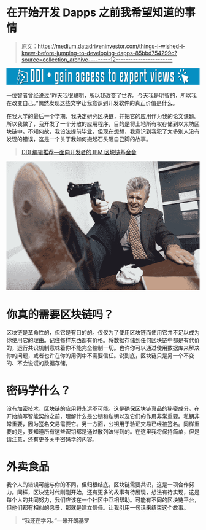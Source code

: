 # 在开始开发 Dapps 之前我希望知道的事情

> 原文：<https://medium.datadriveninvestor.com/things-i-wished-i-knew-before-jumping-to-developing-dapps-85bbd754299c?source=collection_archive---------12----------------------->

[![](img/b5b57b58027e7b0973a52b91c608a80d.png)](http://www.track.datadriveninvestor.com/1B9E)

一位智者曾经说过“昨天我很聪明，所以我改变了世界。今天我是明智的，所以我在改变自己。”偶然发现这些文字让我意识到开发软件的真正价值是什么。

在我大学的最后一个学期，我决定研究区块链，并把它的应用作为我的论文课题。所以我做了，我开发了一个分散的应用程序，目的是将土地所有权存储到以太坊区块链中。不知何故，我设法提前毕业，但现在想想，我意识到我犯了太多别人没有发现的错误，这是一个关于我如何搬起石头砸自己脚的故事。

> [DDI 编辑推荐—面向开发者的 IBM 区块链基金会](http://go.datadriveninvestor.com/bcdeveloper/matf)

![](img/d5fa1aff9c6c0110067ff5bfb77709e7.png)

# 你真的需要区块链吗？

区块链是革命性的，但它是有目的的。仅仅为了使用区块链而使用它并不足以成为你使用它的理由。记住每样东西都有价格。将数据存储到任何区块链中都是有代价的，运行共识机制意味着你不能完全控制一切。也许你可以通过使用数据库来解决你的问题，或者也许在你的用例中不需要信任。说到底，区块链只是另一个不变的、不会说谎的数据存储。

# 密码学什么？

没有加密技术，区块链的应用将永远不可能。这是确保区块链真品的秘密成分。在开始编写智能契约之前，理解什么是公钥和私钥以及它们的作用非常重要。私钥非常重要，因为签名交易需要它。另一方面，公钥用于验证交易已经被签名。同样重要的是，要知道所有这些密钥都是通过散列法得到的。在这里我将保持简单，但是请注意，还有更多关于密码学的内容。

# 外卖食品

我个人的错误可能与你的不同，但归根结底，区块链需要共识，这是一项合作努力。同样，区块链时代刚刚开始，还有更多的故事有待展现，想法有待实现，这是每个人的共同努力，我们应该在一个社区中互相帮助。可能有不同的区块链平台，但他们都有相似的愿景，那就是建立信任。让我引用一句话来结束这个故事。

> **“我还在学习。”—米开朗基罗**